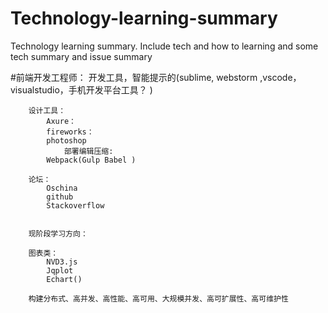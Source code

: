 # Technology-learning-summary
Technology learning summary. Include tech and how to learning and some tech summary and issue summary

#前端开发工程师：
		开发工具，智能提示的(sublime, webstorm ,vscode，visualstudio，手机开发平台工具？ )

		
		设计工具：
			Axure：
			fireworks：
			photoshop
				部署编辑压缩:
			Webpack(Gulp Babel )
		
		论坛：
			Oschina
			github
			Stackoverflow 
			
		
		现阶段学习方向：
		
		图表类：
			NVD3.js
			Jqplot
			Echart()
			
		构建分布式、高并发、高性能、高可用、大规模并发、高可扩展性、高可维护性
